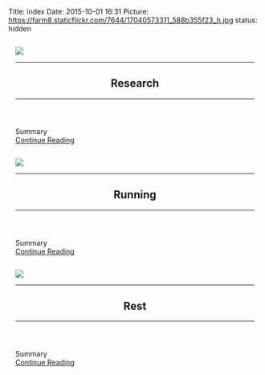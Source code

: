 Title: index
Date: 2015-10-01 16:31
Picture: https://farm8.staticflickr.com/7644/17040573311_588b355f23_h.jpg
status: hidden

<div class="12u">
    <section>
        <div class="4u", style = "padding:1em;">
            <section class="box">
                <a href="{filename}/pages/research.md" class="image image-full"><img src="{filename}/images/TreeProtractor.png"/></a>
                <header>
                    <hr>
                    <h2>Research</h2>
                    <hr>
                </header>
                Summary
                <footer class="actions">
                    <a href=" " class="button button-icon button-icon-1">Continue Reading</a>
                </footer>
            </section>
        </div>
        <div class="4u", style = "padding:1em;">
            <section class="box">
                <a href="{filename}/pages/running.md" class="image image-full"><img src="{filename}/images/NewarkHalfCropped.jpg"/></a>
                <header>
                    <hr>
                    <h2>Running</h2>
                    <hr>
                </header>
                Summary
                <footer class="actions">
                    <a href=" " class="button button-icon button-icon-1">Continue Reading</a>
                </footer>
            </section>
        </div>
        <div class="4u", style = "padding:1em;">
            <section class="box">
                <a href="{filename}/pages/rest.md" class="image image-full"><img src="{filename}/images/Upper_Eskdale.jpg"/></a>
                <header>
                    <hr>
                    <h2>Rest</h2>
                    <hr>
                </header>
                Summary
                <footer class="actions">
                    <a href=" " class="button button-icon button-icon-1">Continue Reading</a>
                </footer>
            </section>
        </div>
    </section>
</div>
